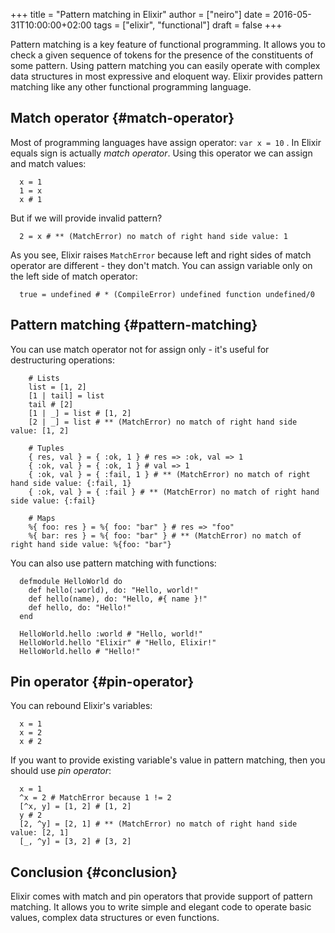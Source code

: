 +++
title = "Pattern matching in Elixir"
author = ["neiro"]
date = 2016-05-31T10:00:00+02:00
tags = ["elixir", "functional"]
draft = false
+++

Pattern matching is a key feature of functional programming. It allows
you to check a given sequence of tokens for the presence of the
constituents of some pattern. Using pattern matching you can easily
operate with complex data structures in most expressive and eloquent
way. Elixir provides pattern matching like any other functional
programming language.


## Match operator {#match-operator}

Most of programming languages have assign operator: `var x = 10` . In
Elixir equals sign is actually _match operator_. Using this operator we
can assign and match values:

```text
  x = 1
  1 = x
  x # 1
```

But if we will provide invalid pattern?

```text
  2 = x # ** (MatchError) no match of right hand side value: 1
```

As you see, Elixir raises `MatchError` because left and right sides of
match operator are different - they don't match. You can assign variable
only on the left side of match operator:

```text
  true = undefined # * (CompileError) undefined function undefined/0
```


## Pattern matching {#pattern-matching}

You can use match operator not for assign only - it's useful for
destructuring operations:

```text
    # Lists
    list = [1, 2]
    [1 | tail] = list
    tail # [2]
    [1 | _] = list # [1, 2]
    [2 | _] = list # ** (MatchError) no match of right hand side value: [1, 2]

    # Tuples
    { res, val } = { :ok, 1 } # res => :ok, val => 1
    { :ok, val } = { :ok, 1 } # val => 1
    { :ok, val } = { :fail, 1 } # ** (MatchError) no match of right hand side value: {:fail, 1}
    { :ok, val } = { :fail } # ** (MatchError) no match of right hand side value: {:fail}

    # Maps
    %{ foo: res } = %{ foo: "bar" } # res => "foo"
    %{ bar: res } = %{ foo: "bar" } # ** (MatchError) no match of right hand side value: %{foo: "bar"}
```

You can also use pattern matching with functions:

```text
  defmodule HelloWorld do
    def hello(:world), do: "Hello, world!"
    def hello(name), do: "Hello, #{ name }!"
    def hello, do: "Hello!"
  end

  HelloWorld.hello :world # "Hello, world!"
  HelloWorld.hello "Elixir" # "Hello, Elixir!"
  HelloWorld.hello # "Hello!"
```


## Pin operator {#pin-operator}

You can rebound Elixir's variables:

```text
  x = 1
  x = 2
  x # 2
```

If you want to provide existing variable's value in pattern matching,
then you should use _pin operator_:

```text
  x = 1
  ^x = 2 # MatchError because 1 != 2
  [^x, y] = [1, 2] # [1, 2]
  y # 2
  [2, ^y] = [2, 1] # ** (MatchError) no match of right hand side value: [2, 1]
  [_, ^y] = [3, 2] # [3, 2]
```


## Conclusion {#conclusion}

Elixir comes with match and pin operators that provide support of
pattern matching. It allows you to write simple and elegant code to
operate basic values, complex data structures or even functions.
